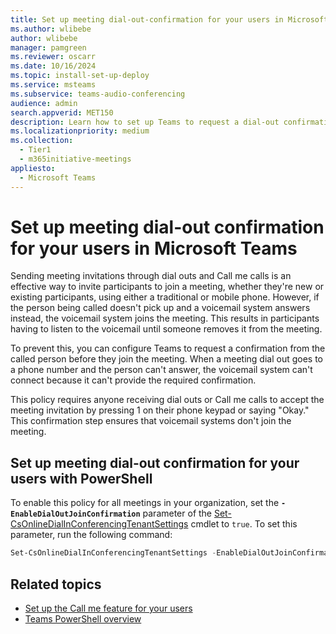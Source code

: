 ```yaml
---
title: Set up meeting dial-out-confirmation for your users in Microsoft Teams
ms.author: wlibebe
author: wlibebe
manager: pamgreen
ms.reviewer: oscarr
ms.date: 10/16/2024
ms.topic: install-set-up-deploy
ms.service: msteams
ms.subservice: teams-audio-conferencing
audience: admin
search.appverid: MET150
description: Learn how to set up Teams to request a dial-out confirmation to prevent voicemail systems from connecting to meetings when the called person is unable to answer the call.
ms.localizationpriority: medium
ms.collection: 
  - Tier1
  - m365initiative-meetings
appliesto: 
  - Microsoft Teams
---
```


# Set up meeting dial-out confirmation for your users in Microsoft Teams

Sending meeting invitations through dial outs and Call me calls is an effective way to invite participants to join a meeting, whether they're new or existing participants, using either a traditional or mobile phone. However, if the person being called doesn't pick up and a voicemail system answers instead, the voicemail system joins the meeting. This results in participants having to listen to the voicemail until someone removes it from the meeting.

To prevent this, you can configure Teams to request a confirmation from the called person before they join the meeting. When a meeting dial out goes to a phone number and the person can't answer, the voicemail system can't connect because it can't provide the required confirmation.

This policy requires anyone receiving dial outs or Call me calls to accept the meeting invitation by pressing 1 on their phone keypad or saying "Okay." This confirmation step ensures that voicemail systems don't join the meeting.

## Set up meeting dial-out confirmation for your users with PowerShell

To enable this policy for all meetings in your organization, set
the  **`-EnableDialOutJoinConfirmation`** parameter of the [Set-CsOnlineDialInConferencingTenantSettings](/powershell/module/teams/set-csonlinedialinconferencingtenantsettings) cmdlet to ```true```. To set this parameter, run the following command:

```PowerShell
Set-CsOnlineDialInConferencingTenantSettings -EnableDialOutJoinConfirmation $true
```

## Related topics

- [Set up the Call me feature for your users](set-up-the-call-me-feature-for-your-users.md)
- [Teams PowerShell overview](teams-powershell-overview.md)
